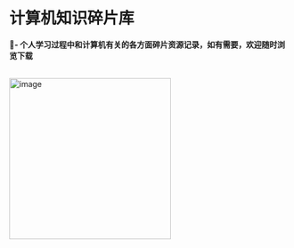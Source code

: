 # 计算机知识碎片库

**🦄- 个人学习过程中和计算机有关的各方面碎片资源记录，如有需要，欢迎随时浏览下载**

&nbsp;&nbsp;&nbsp;&nbsp;&nbsp;&nbsp;&nbsp;&nbsp;&nbsp;&nbsp;&nbsp;&nbsp;&nbsp;&nbsp;&nbsp;&nbsp;&nbsp;&nbsp;&nbsp;&nbsp;&nbsp;&nbsp;&nbsp;&nbsp;&nbsp;&nbsp;&nbsp;&nbsp;&nbsp;&nbsp;&nbsp;&nbsp;&nbsp;&nbsp;&nbsp;&nbsp;&nbsp;&nbsp;&nbsp;&nbsp;&nbsp;&nbsp;&nbsp;&nbsp;&nbsp;&nbsp;&nbsp;&nbsp;&nbsp;&nbsp;&nbsp;&nbsp;&nbsp;&nbsp;&nbsp;<img width="290" alt="image" src="https://github.com/strive-man/-/assets/92583611/a3c46779-d562-4923-88d7-4f7101c39aa9">

